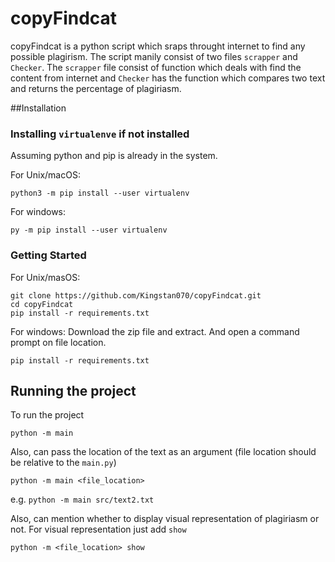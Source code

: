 # copyFindcat
copyFindcat is a python script which sraps throught internet to find any possible plagirism.
The script manily consist of two files `scrapper` and `Checker`.
The `scrapper` file consist of function which deals with find the content from internet and `Checker` has the function which compares two text and returns the percentage of plagiriasm.

##Installation

### Installing `virtualenve` if not installed
 Assuming python and pip is already in the system.
 
 For Unix/macOS:
```
python3 -m pip install --user virtualenv
```
 For windows:
```
py -m pip install --user virtualenv
```
### Getting Started

  For Unix/masOS:
  
 ```
 git clone https://github.com/Kingstan070/copyFindcat.git
 cd copyFindcat
 pip install -r requirements.txt
 ```
 
  For windows:
Download the zip file and extract. And open a command prompt on file location.
```
pip install -r requirements.txt
```
## Running the project
To run the project
```
python -m main
```
Also, can pass the location of the text as an argument (file location should be relative to the `main.py`)

```
python -m main <file_location>
```
e.g. `python -m main src/text2.txt`

Also, can mention whether to display visual representation of plagiriasm or not.
For visual representation just add `show`
```
python -m <file_location> show
```
